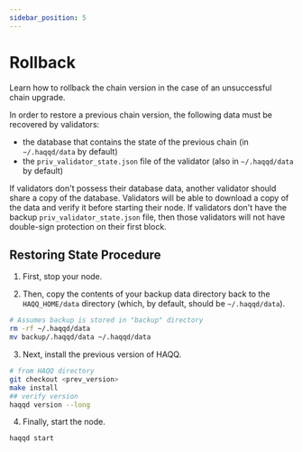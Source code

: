 ```yaml
---
sidebar_position: 5
---
```


# Rollback

Learn how to rollback the chain version in the case of an unsuccessful chain upgrade.

In order to restore a previous chain version, the following data must be recovered by validators:

- the database that contains the state of the previous chain (in `~/.haqqd/data` by default)
- the `priv_validator_state.json` file of the validator (also in `~/.haqqd/data` by default)

If validators don't possess their database data, another validator should share a copy of the database. Validators will
be able to download a copy of the data and verify it before starting their node. If validators don't have the backup
`priv_validator_state.json` file, then those validators will not have double-sign protection on their first block.

## Restoring State Procedure

1. First, stop your node.

2. Then, copy the contents of your backup data directory back to the `HAQQ_HOME/data` directory (which, by default,
   should be `~/.haqqd/data`).

```bash
# Assumes backup is stored in "backup" directory
rm -rf ~/.haqqd/data
mv backup/.haqqd/data ~/.haqqd/data
```

3. Next, install the previous version of HAQQ.

```bash
# from HAQQ directory
git checkout <prev_version>
make install
## verify version
haqqd version --long
```

4. Finally, start the node.

```bash
haqqd start
```
